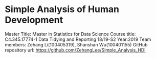 # Simple Analysis of Human Development
Master Title: Master in Statistics for Data Science
Course title: C4.345.17774-1 Data Tidying and Reporting 18/19-S2
Year:2019
Team members: Zehang Li(100405319), Shanshan Wu(100401155)
GitHub repository url: https://github.com/ZehangLee/Simple_Analysis_HDI

